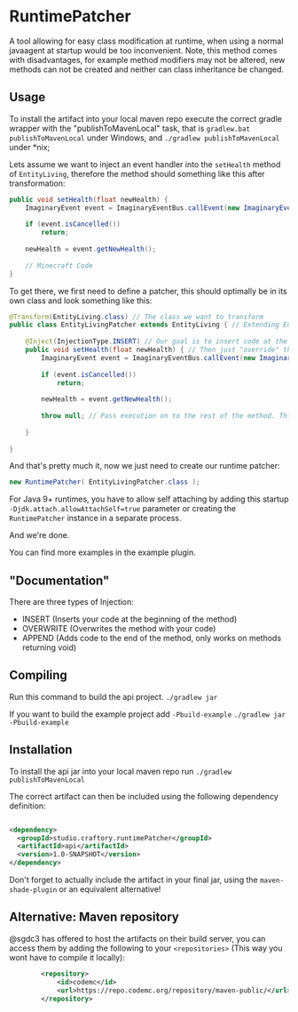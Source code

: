 # RuntimePatcher

A tool allowing for easy class modification at runtime, when using a normal javaagent at startup would be too inconvenient.
Note, this method comes with disadvantages, for example method modifiers may not be altered, new methods can not be created and neither can class inheritance be changed.

## Usage

To install the artifact into your local maven repo execute the correct gradle wrapper with the "publishToMavenLocal" task, that is ```gradlew.bat publishToMavenLocal``` under Windows, and ```./gradlew publishToMavenLocal``` under *nix;

Lets assume we want to inject an event handler into the `setHealth` method of `EntityLiving`,
therefore the method should something like this after transformation:

```java
public void setHealth(float newHealth) {
    ImaginaryEvent event = ImaginaryEventBus.callEvent(new ImaginaryEvent(this, newHealth));
    
    if (event.isCancelled())
        return;
        
    newHealth = event.getNewHealth();
    
    // Minecraft Code
}
```
 
To get there, we first need to define a patcher, this should optimally be in its own class and look something like this:

```java
@Transform(EntityLiving.class) // The class we want to transform
public class EntityLivingPatcher extends EntityLiving { // Extending EntityLiving in our patcher makes things easier, but isn't required (Which, for example, allows you to transform final classes)
    
    @Inject(InjectionType.INSERT) // Our goal is to insert code at the beginning of the method, and leave everything else intact
    public void setHealth(float newHealth) { // Then just "override" the method as usual, if it is final add an _INJECTED to the method name
        ImaginaryEvent event = ImaginaryEventBus.callEvent(new ImaginaryEvent(this, newHealth)); // Our event handling code from above
            
        if (event.isCancelled())
            return;
            
        newHealth = event.getNewHealth();
        
        throw null; // Pass execution on to the rest of the method. This will be removed at runtime but is required for compilation (At least when the method doesn't return void, so it's not necessary in this case)
        
    }
    
} 
```

And that's pretty much it, now we just need to create our runtime patcher:

```java
new RuntimePatcher( EntityLivingPatcher.class );
```

For Java 9+ runtimes, you have to allow self attaching by adding this startup `-Djdk.attach.allowAttachSelf=true`
parameter or creating the `RuntimePatcher` instance in a separate process.

And we're done.

You can find more examples in the example plugin.

## "Documentation"

There are three types of Injection:

- INSERT (Inserts your code at the beginning of the method)
- OVERWRITE (Overwrites the method with your code)
- APPEND (Adds code to the end of the method, only works on methods returning void)

## Compiling

Run this command to build the api project.
`./gradlew jar`

If you want to build the example project add `-Pbuild-example`
`./gradlew jar -Pbuild-example`

## Installation

To install the api jar into your local maven repo run
`./gradlew publishToMavenLocal`

The correct artifact can then be included using the following dependency definition:

```xml

<dependency>
  <groupId>studio.craftory.runtimePatcher</groupId>
  <artifactId>api</artifactId>
  <version>1.0-SNAPSHOT</version>
</dependency>
```

Don't forget to actually include the artifact in your final jar, using the `maven-shade-plugin` or an equivalent alternative!

## Alternative: Maven repository

@sgdc3 has offered to host the artifacts on their build server, you can access them by adding the following to your
`<repositories>` (This way you wont have to compile it locally):

```xml
        <repository>
            <id>codemc</id>
            <url>https://repo.codemc.org/repository/maven-public/</url>
        </repository>
```
